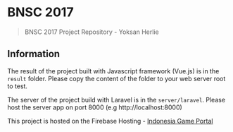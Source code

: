 # BNSC 2017

> BNSC 2017 Project Repository - Yoksan Herlie

## Information

The result of the project built with Javascript framework (Vue.js) is in the `result` folder. Please copy the content of the folder to your web server root to test.

The server of the project build with Laravel is in the `server/laravel`. Please host the server app on port 8000 (e.g http://localhost:8000)

This project is hosted on the Firebase Hosting - [Indonesia Game Portal](https://indonesia-game-portal.firebaseapp.com)
